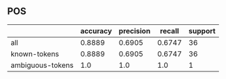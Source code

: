 
## POS

|                  | accuracy | precision | recall | support |
|------------------|----------|-----------|--------|---------|
| all              | 0.8889   | 0.6905    | 0.6747 | 36      |
| known-tokens     | 0.8889   | 0.6905    | 0.6747 | 36      |
| ambiguous-tokens | 1.0      | 1.0       | 1.0    | 1       |

